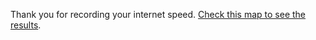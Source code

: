 Thank you for recording your internet speed. [Check this map to see the results](https://crosscompute.net/a/map-internet-speeds).
